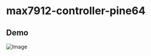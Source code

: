 # max7912-controller-pine64

## Demo

![Image](https://gogoprog.github.io/max7912-controller-pine64/video.gif)

